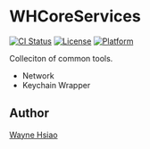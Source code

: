 # WHCoreServices
[![CI Status](https://travis-ci.org/chronicqazxc/WHCoreServices.svg?branch=master)](https://github.com/chronicqazxc/WHCoreServices)
[![License](https://img.shields.io/github/license/chronicqazxc/WHCoreServices)](https://github.com/chronicqazxc/WHCoreServices)
[![Platform](https://img.shields.io/badge/iOS-Carthage-blue)](https://github.com/chronicqazxc/WHCoreServices)   

Colleciton of common tools.
* Network
* Keychain Wrapper 

## Author
[Wayne Hsiao](mailto:chronicqazxc@gmail.com)
